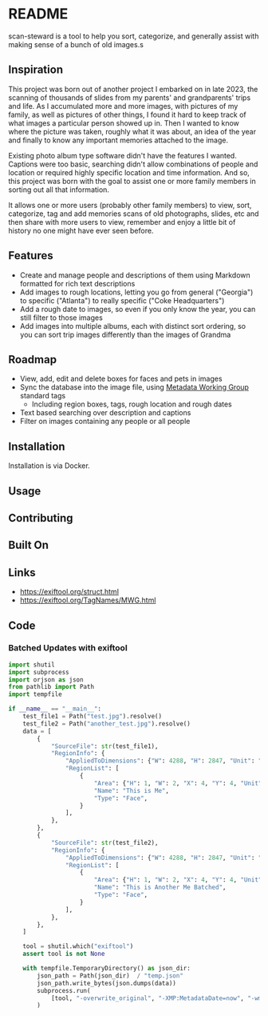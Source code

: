 # README

scan-steward is a tool to help you sort, categorize, and generally assist with making sense of a bunch of old images.s

## Inspiration

This project was born out of another project I embarked on in late 2023, the scanning of thousands of slides from my
parents' and grandparents' trips and life. As I accumulated more and more images, with pictures of my family, as well
as pictures of other things, I found it hard to keep track of what images a particular person showed up in. Then I
wanted to know where the picture was taken, roughly what it was about, an idea of the year and finally to know any
important memories attached to the image.

Existing photo album type software didn't have the features I wanted. Captions were too basic, searching didn't allow
combinations of people and location or required highly specific location and time information. And so, this project was
born with the goal to assist one or more family members in sorting out all that information.

It allows one or more users (probably other family members) to view, sort, categorize, tag and add memories scans of old photographs,
slides, etc and then share with more users to view, remember and enjoy a little bit of history no one might have ever seen before.

## Features

- Create and manage people and descriptions of them using Markdown formatted for rich text descriptions
- Add images to rough locations, letting you go from general ("Georgia") to specific ("Atlanta") to really specific ("Coke Headquarters")
- Add a rough date to images, so even if you only know the year, you can still filter to those images
- Add images into multiple albums, each with distinct sort ordering, so you can sort trip images differently than the images of Grandma

## Roadmap

- View, add, edit and delete boxes for faces and pets in images
- Sync the database into the image file, using [Metadata Working Group](https://en.wikipedia.org/wiki/Metadata_Working_Group) standard tags
  - Including region boxes, tags, rough location and rough dates
- Text based searching over description and captions
- Filter on images containing any people or all people

## Installation

Installation is via Docker.

## Usage

## Contributing

## Built On

## Links

- <https://exiftool.org/struct.html>
- <https://exiftool.org/TagNames/MWG.html>

## Code

### Batched Updates with exiftool

```python
import shutil
import subprocess
import orjson as json
from pathlib import Path
import tempfile

if __name__ == "__main__":
    test_file1 = Path("test.jpg").resolve()
    test_file2 = Path("another_test.jpg").resolve()
    data = [
        {
            "SourceFile": str(test_file1),
            "RegionInfo": {
                "AppliedToDimensions": {"W": 4288, "H": 2847, "Unit": "pixel"},
                "RegionList": [
                    {
                        "Area": {"H": 1, "W": 2, "X": 4, "Y": 4, "Unit": "normalized"},
                        "Name": "This is Me",
                        "Type": "Face",
                    }
                ],
            },
        },
        {
            "SourceFile": str(test_file2),
            "RegionInfo": {
                "AppliedToDimensions": {"W": 4288, "H": 2847, "Unit": "pixel"},
                "RegionList": [
                    {
                        "Area": {"H": 1, "W": 2, "X": 4, "Y": 4, "Unit": "normalized"},
                        "Name": "This is Another Me Batched",
                        "Type": "Face",
                    }
                ],
            },
        },
    ]

    tool = shutil.which("exiftool")
    assert tool is not None

    with tempfile.TemporaryDirectory() as json_dir:
        json_path = Path(json_dir)  / "temp.json"
        json_path.write_bytes(json.dumps(data))
        subprocess.run(
            [tool, "-overwrite_original", "-XMP:MetadataDate=now", "-wm", "cg", f"-json={json_path}", test_file1, test_file2]
        )


```
